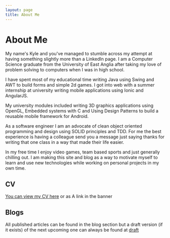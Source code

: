 ```yaml
---
layout: page
title: About Me
---
```


# About Me

My name's Kyle and you've managed to stumble across my attempt at having something slightly more than a LinkedIn page. I am a Computer Science graduate from the University of East Anglia after taking my love of problem solving to computers when I was in high school.

I have spent most of my educational time writing Java using Swing and AWT to build forms and simple 2d games. I got into web with a summer internship at university writing mobile applications using Ionic and AngularJS.

My university modules included writing 3D graphics applications using OpenGL, Embedded systems with C and Using Design Patterns to build a reusable mobile framework for Android.

As a software engineer I am an advocate of clean object oriented programming and design using SOLID principles and TDD. For me the best experience is having a colleague send you a message just saying thanks for writing that one class in a way that made their life easier.

In my free time I enjoy video games, team based sports and just generally chilling out. I am making this site and blog as a way to motivate myself to learn and use new technologies while working on personal projects in my own time. 

## CV

[You can view my CV here](https://docs.google.com/document/d/1WOGr-EmWnWburm_ngnLansSuIYUDTqEfIN1Dw3bPrqQ/edit?usp=sharing) or as A link in the banner

## Blogs

All published articles can be found in the blog section but a draft version (if it exists) of the next upcoming one can always be found at [draft](/draft)